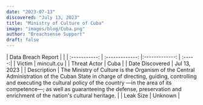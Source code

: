```yaml
---
date: "2023-07-13"
discovered: "July 13, 2023"
title: "Ministry of Culture of Cuba"
image: "images/blog/Cuba.png"
author: "Breachsense Support"
draft: false
---
```


| Data Breach Report           |              | 
| :-----------: | :-------------:     |:-------------:    | :-----:|
| Victim      | mincult.cu      | 
| Threat Actor      |  Cuba     | 
| Date Discovered      | Jul 13, 2023      | 
| Description      | The Ministry of Culture is the Organism of the Central Administration of the Cuban State in charge of directing, guiding, controlling and executing the cultural policy of the country —in the area of its competence—; as well as guaranteeing the defense, preservation and enrichment of the nation's cultural heritage.      | 
| Leak Size      | Unknown      | 

